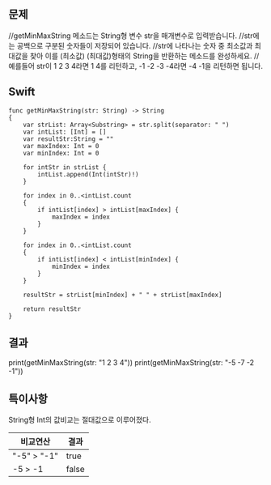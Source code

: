 ## 문제
//getMinMaxString 메소드는 String형 변수 str을 매개변수로 입력받습니다.
//str에는 공백으로 구분된 숫자들이 저장되어 있습니다.
//str에 나타나는 숫자 중 최소값과 최대값을 찾아 이를 (최소값) (최대값)형태의 String을 반환하는 메소드를 완성하세요.
//예를들어 str이 1 2 3 4라면 1 4를 리턴하고, -1 -2 -3 -4라면 -4 -1을 리턴하면 됩니다.

## Swift
```
func getMinMaxString(str: String) -> String
{
    var strList: Array<Substring> = str.split(separator: " ")
    var intList: [Int] = []
    var resultStr:String = ""
    var maxIndex: Int = 0
    var minIndex: Int = 0
    
    for intStr in strList {
        intList.append(Int(intStr)!)
    }
    
    for index in 0..<intList.count
    {
        if intList[index] > intList[maxIndex] {
            maxIndex = index
        }
    }
    
    for index in 0..<intList.count
    {
        if intList[index] < intList[minIndex] {
            minIndex = index
        }
    }
    
    resultStr = strList[minIndex] + " " + strList[maxIndex]
    
    return resultStr
}
```

## 결과
print(getMinMaxString(str: "1 2 3 4"))
print(getMinMaxString(str: "-5 -7 -2 -1"))

## 특이사항
String형 Int의 값비교는 절대값으로 이루어졌다.

비교연산|결과
--- | ---
"-5" > "-1" | true  
 -5  >  -1  | false